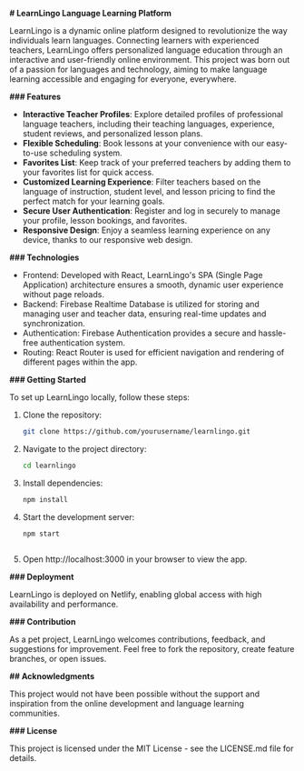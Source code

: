 **# LearnLingo Language Learning Platform**

LearnLingo is a dynamic online platform designed to revolutionize the way individuals learn languages. Connecting learners with experienced teachers, LearnLingo offers personalized language education through an interactive and user-friendly online environment. This project was born out of a passion for languages and technology, aiming to make language learning accessible and engaging for everyone, everywhere.

**### Features**

- **Interactive Teacher Profiles**: Explore detailed profiles of professional language teachers, including their teaching languages, experience, student reviews, and personalized lesson plans.
- **Flexible Scheduling**: Book lessons at your convenience with our easy-to-use scheduling system.
- **Favorites List**: Keep track of your preferred teachers by adding them to your favorites list for quick access.
- **Customized Learning Experience**: Filter teachers based on the language of instruction, student level, and lesson pricing to find the perfect match for your learning goals.
- **Secure User Authentication**: Register and log in securely to manage your profile, lesson bookings, and favorites.
- **Responsive Design**: Enjoy a seamless learning experience on any device, thanks to our responsive web design.

**### Technologies**

- Frontend: Developed with React, LearnLingo's SPA (Single Page Application) architecture ensures a smooth, dynamic user experience without page reloads.
- Backend: Firebase Realtime Database is utilized for storing and managing user and teacher data, ensuring real-time updates and synchronization.
- Authentication: Firebase Authentication provides a secure and hassle-free authentication system.
- Routing: React Router is used for efficient navigation and rendering of different pages within the app.

**### Getting Started**

To set up LearnLingo locally, follow these steps:

1. Clone the repository:

   ```bash
   git clone https://github.com/yourusername/learnlingo.git

   ```

2. Navigate to the project directory:

   ```bash
   cd learnlingo

   ```

3. Install dependencies:

   ```bash
   npm install

   ```

4. Start the development server:

   ```bash
   npm start

   ```

   ```

5. Open http://localhost:3000 in your browser to view the app.

**### Deployment**

LearnLingo is deployed on Netlify, enabling global access with high availability and performance.

**### Contribution**

As a pet project, LearnLingo welcomes contributions, feedback, and suggestions for improvement. Feel free to fork the repository, create feature branches, or open issues.

**## Acknowledgments**

This project would not have been possible without the support and inspiration from the online development and language learning communities.

**### License**

This project is licensed under the MIT License - see the LICENSE.md file for details.
